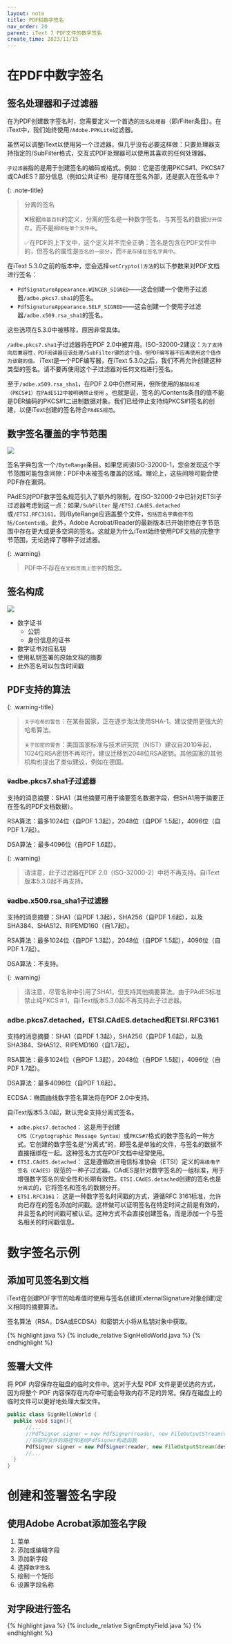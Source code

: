 ```yaml
---
layout: note
title: PDF和数字签名
nav_order: 20
parent: iText 7 PDF文件的数字签名
create_time: 2023/11/15
---
```


# 在PDF中数字签名

## 签名处理器和子过滤器

在为PDF创建数字签名时，您需要定义一个首选的`签名处理器`（即/Filter条目）。在iText中，我们始终使用`/Adobe.PPKLite`过滤器。

虽然可以调整iText以使用另一个过滤器，但几乎没有必要这样做：只要处理器支持指定的/SubFilter格式，交互式PDF处理器可以使用其喜欢的任何处理器。

`子过滤器`指的是用于创建签名的编码或格式。例如：它是否使用PKCS#1、PKCS#7或CAdES？部分信息（例如公共证书）是存储在签名外部，还是嵌入在签名中？

{: .note-title}
> 分离的签名
>
> ❌根据`维基百科`的定义，分离的签名是一种数字签名，与其签名的数据`分开保存`，而不是`捆绑在单个文件中`。
>
> ✅在PDF的上下文中，这个定义并不完全正确：签名是包含在PDF文件中的，但签名的属性是`签名的一部分`，而`不是存储在签名字典中`。

在iText 5.3.0之前的版本中，您会选择`setCrypto()方法`的以下参数来对PDF文档进行签名：

- `PdfSignatureAppearance.WINCER_SIGNED`——这会创建一个使用子过滤器`/adbe.pkcs7.sha1`的签名。
- `PdfSignatureAppearance.SELF_SIGNED`——这会创建一个使用子过滤器`/adbe.x509.rsa_sha1`的签名。

这些选项在5.3.0中被移除，原因非常具体。

`/adbe.pkcs7.sha1`子过滤器将在PDF
2.0中被弃用。ISO-32000-2建议：`为了支持向后兼容性，PDF阅读器应该处理/SubFilter键的这个值，但PDF编写器不应再使用这个值作为该键的值。`
iText是一个PDF编写器，在iText 5.3.0之后，我们不再允许创建这种类型的签名。请不要再使用这个子过滤器对任何文档进行签名。

至于`/adbe.x509.rsa_sha1`，在PDF 2.0中仍然可用，但所使用的`基础标准（PKCS#1）在PAdES12中被明确禁止使用`
。也就是说，签名的/Contents条目的值不能是DER编码的PKCS#1二进制数据对象。我们已经停止支持纯PKCS#1签名的创建，以便iText创建的签名符合`PAdES规范`。

## 数字签名覆盖的字节范围

![](https://cdn.jsdelivr.net/gh/luguosong/images@master/blog-img/202311151312222.png)

签名字典包含一个`/ByteRange`条目。如果您阅读ISO-32000-1，您会发现这个字节范围可能包含间隙：PDF中未被签名覆盖的区域。理论上，这些间隙可能会使PDF存在漏洞。

PAdES对PDF数字签名规范引入了额外的限制，在ISO-32000-2中已针对ETSI子过滤器考虑到这一点：如果`/SubFilter`
是`/ETSI.CAdES.detached`或`/ETSI.RFC3161`，则/ByteRange应涵盖整个文件，`包括签名字典但不包括/Contents值`。此外，Adobe
Acrobat/Reader的最新版本已开始拒绝在字节范围中存在更大或更多空洞的签名。这就是为什么iText始终使用PDF文档的完整字节范围，无论选择了哪种子过滤器。

{: .warning}
> PDF中不存在`在文档页面上签字`的概念。

## 签名构成

![](https://cdn.jsdelivr.net/gh/luguosong/images@master/blog-img/202311151334876.png)

- 数字证书
    - 公钥
    - 身份信息的证书
- 数字证书对应私钥
- 使用私钥签署的原始文档的摘要
- 此外签名可以包含时间戳

## PDF支持的算法

{: .warning-title}
> `关于哈希的警告`：在某些国家，正在逐步淘汰使用SHA-1。建议使用更强大的哈希算法。
> 
> `关于加密的警告`：美国国家标准与技术研究院（NIST）建议自2010年起，1024位RSA密钥不再可行，建议迁移到2048位RSA密钥。其他国家的其他机构也提出了类似建议，例如在德国。

### 💀adbe.pkcs7.sha1子过滤器

支持的消息摘要：SHA1（其他摘要可用于摘要签名数据字段，但SHA1用于摘要正在签名的PDF文档数据）。

RSA算法：最多1024位（自PDF 1.3起），2048位（自PDF 1.5起），4096位（自PDF 1.7起）。

DSA算法：最多4096位（自PDF 1.6起）。

{: .warning}
> 请注意，此子过滤器在PDF 2.0（ISO-32000-2）中将不再支持。自iText版本5.3.0起不再支持。

### 💀adbe.x509.rsa_sha1子过滤器

支持的消息摘要：SHA1（自PDF 1.3起），SHA256（自PDF 1.6起），以及SHA384、SHA512、RIPEMD160（自1.7起）。

RSA算法：最多1024位（自PDF 1.3起），2048位（自PDF 1.5起），4096位（自PDF 1.7起）。

DSA算法：不支持。

{: .warning}
> 请注意，尽管名称中引用了SHA1，但支持其他摘要算法。由于PAdES标准禁止纯PKCS＃1，自iText版本5.3.0起不再支持此子过滤器。

### adbe.pkcs7.detached，ETSI.CAdES.detached和ETSI.RFC3161

支持的消息摘要：SHA1（自PDF 1.3起），SHA256（自PDF 1.6起），以及SHA384、SHA512、RIPEMD160（自1.7起）。

RSA算法：最多1024位（自PDF 1.3起），2048位（自PDF 1.5起），4096位（自PDF 1.7起）。

DSA算法：最多4096位（自PDF 1.6起）。

ECDSA：椭圆曲线数字签名算法将在PDF 2.0中支持。

自iText版本5.3.0起，默认完全支持分离式签名。

- `adbe.pkcs7.detached`： 这是用于创建`CMS（Cryptographic Message Syntax）`或`PKCS#7`格式的数字签名的一种方式。它创建的数字签名是“分离式”的，即签名是单独的文件，与签名的数据不直接捆绑在一起。这种签名方式在PDF文档中经常使用。
- `ETSI.CAdES.detached`： 这是遵循欧洲电信标准协会（ETSI）定义的`高级电子签名（CAdES）`规范的一种子过滤器。CAdES是针对数字签名的一组标准，用于增强数字签名的安全性和长期有效性。`ETSI.CAdES.detached`创建的签名也是`分离式`的，它将签名和签名的数据分开。
- `ETSI.RFC3161`： 这是一种数字签名时间戳的方式，遵循RFC 3161标准，允许向已存在的签名添加时间戳。这样做可以证明签名在特定时间之前是有效的，并且签名的时间戳可被认证。这种方式不会直接创建签名，而是添加一个与签名相关的时间戳信息。

# 数字签名示例

## 添加可见签名到文档


iText在创建PDF字节的哈希值时使用与签名创建(IExternalSignature对象创建)定义相同的摘要算法。

签名算法（RSA，DSA或ECDSA）和密钥大小将从私钥对象中获取。

{% highlight java %}
{% include_relative SignHelloWorld.java %}
{% endhighlight %}

## 签署大文件

将 PDF 内容保存在磁盘的临时文件中。这对于大型 PDF 文件是更优选的方式，因为将整个 PDF 内容保存在内存中可能会导致内存不足的异常。保存在磁盘上的临时文件可以更好地处理大型文件。

```java
public class SignHelloWorld {
  public void sign(){
      //...
      //PdfSigner signer = new PdfSigner(reader, new FileOutputStream(dest), new StampingProperties());
      //将临时文件的路径传递给PdfSigner构造函数
      PdfSigner signer = new PdfSigner(reader, new FileOutputStream(dest), temp, new StampingProperties());
      //...
  }
}
```

# 创建和签署签名字段

## 使用Adobe Acrobat添加签名字段

1. 菜单
2. 添加或编辑字段
3. 添加新字段
4. 选择`数字签名`
5. 绘制一个矩形
6. 设置字段名称

## 对字段进行签名

{% highlight java %}
{% include_relative SignEmptyField.java %}
{% endhighlight %}

